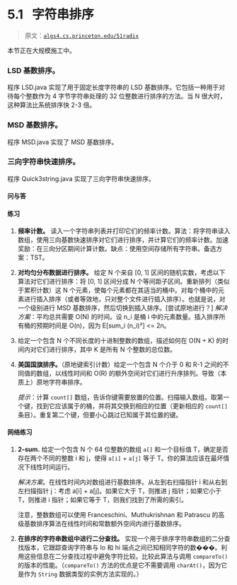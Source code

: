 # 5.1   字符串排序

> 原文：[`algs4.cs.princeton.edu/51radix`](https://algs4.cs.princeton.edu/51radix)

本节正在大规模施工中。

### LSD 基数排序。

程序 LSD.java 实现了用于固定长度字符串的 LSD 基数排序。它包括一种用于对待每个整数作为 4 字节字符串处理的 32 位整数进行排序的方法。当 N 很大时，这种算法比系统排序快 2-3 倍。

### MSD 基数排序。

程序 MSD.java 实现了 MSD 基数排序。

### 三向字符串快速排序。

程序 Quick3string.java 实现了三向字符串快速排序。

#### 问与答

#### 练习

1.  **频率计数。** 读入一个字符串列表并打印它们的频率计数。算法：将字符串读入数组，使用三向基数快速排序对它们进行排序，并计算它们的频率计数。加速奖励：在三向分区期间计算计数。缺点：使用空间存储所有字符串。备选方案：TST。

1.  **对均匀分布数据进行排序。** 给定 N 个来自 [0, 1] 区间的随机实数，考虑以下算法对它们进行排序：将 [0, 1] 区间分成 N 个等间距子区间。重新排列（类似于累积计数）这 N 个元素，使每个元素都在其适当的桶中。对每个桶中的元素进行插入排序（或者等效地，只对整个文件进行插入排序）。也就是说，对一个级别进行 MSD 基数排序，然后切换到插入排序。[尝试原地进行？] *解决方案*：平均总共需要 O(N) 的时间。设 n_i 是桶 i 中的元素数量。插入排序所有桶的预期时间是 O(n)，因为 E[sum_i (n_i)²] <= 2n。

1.  给定一个包含 N 个不同长度的十进制整数的数组，描述如何在 O(N + K) 的时间内对它们进行排序，其中 K 是所有 N 个整数的总位数。

1.  **美国国旗排序。**（原地键索引计数）给定一个包含 N 个介于 0 和 R-1 之间的不同值的数组，以线性时间和 O(R) 的额外空间对它们进行升序排列。导致（本质上）原地字符串排序。

    *提示*：计算 `count[]` 数组，告诉你键需要放置的位置。扫描输入数组。取第一个键，找到它应该属于的桶，并将其交换到相应的位置（更新相应的 `count[]` 条目）。重复第二个键，但要小心跳过已知属于其位置的键。

#### 网络练习

1.  **2-sum.** 给定一个包含 N 个 64 位整数的数组 `a[]` 和一个目标值 T，确定是否存在两个不同的整数 i 和 j，使得 `a[i]` + `a[j]` 等于 T。你的算法应该在最坏情况下线性时间运行。

    *解决方案*。在线性时间内对数组进行基数排序。从左到右扫描指针 i 和从右到左扫描指针 j：考虑 a[i] + a[j]。如果它大于 T，则推进 j 指针；如果它小于 T，则推进 i 指针；如果它等于 T，则我们找到了所需的索引。

    注意，整数数组可以使用 Franceschini、Muthukrishnan 和 Patrascu 的高级基数排序算法在线性时间和常数额外空间内进行基数排序。

1.  **在排序的字符串数组中进行二分查找。** 实现一个用于排序字符串数组的二分查找版本，它跟踪查询字符串与 lo 和 hi 端点之间已知相同字符的数���。利用这些信息在二分查找过程中避免字符比较。比较此算法与调用 `compareTo()` 的版本的性能。（`compareTo()` 方法的优点是它不需要调用 `charAt()`，因为它是作为 `String` 数据类型的实例方法实现的。）
